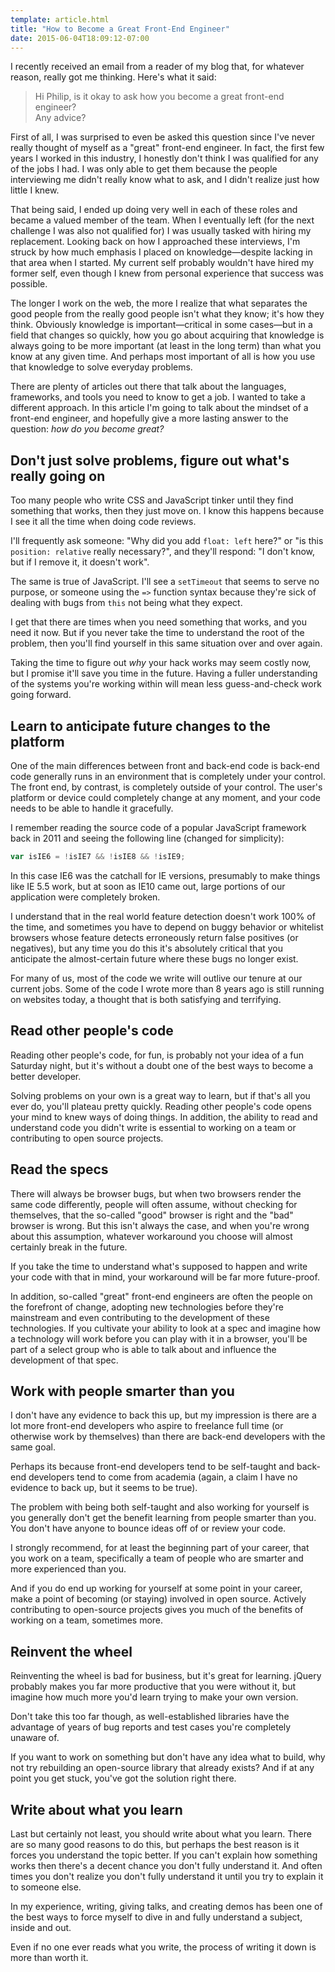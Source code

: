 ```yaml
---
template: article.html
title: "How to Become a Great Front-End Engineer"
date: 2015-06-04T18:09:12-07:00
---
```


I recently received an email from a reader of my blog that, for whatever reason, really got me thinking. Here's what it said:

> Hi Philip, is it okay to ask how you become a great front-end engineer?<br>
> Any advice?

First of all, I was surprised to even be asked this question since I've never really thought of myself as a "great" front-end engineer. In fact, the first few years I worked in this industry, I honestly don't think I was qualified for any of the jobs I had. I was only able to get them because the people interviewing me didn't really know what to ask, and I didn't realize just how little I knew.

That being said, I ended up doing very well in each of these roles and became a valued member of the team. When I eventually left (for the next challenge I was also not qualified for) I was usually tasked with hiring my replacement. Looking back on how I approached these interviews, I'm struck by how much emphasis I placed on knowledge&mdash;despite lacking in that area when I started. My current self probably wouldn't have hired my former self, even though I knew from personal experience that success was possible.

The longer I work on the web, the more I realize that what separates the good people from the really good people isn't what they know; it's how they think. Obviously knowledge is important&mdash;critical in some cases&mdash;but in a field that changes so quickly, how you go about acquiring that knowledge is always going to be more important (at least in the long term) than what you know at any given time. And perhaps most important of all is how you use that knowledge to solve everyday problems.

There are plenty of articles out there that talk about the languages, frameworks, and tools you need to know to get a job. I wanted to take a different approach. In this article I'm going to talk about the mindset of a front-end engineer, and hopefully give a more lasting answer to the question: *how do you become great?*

## Don't just solve problems, figure out what's really going on

Too many people who write CSS and JavaScript tinker until they find something that works, then they just move on. I know this happens because I see it all the time when doing code reviews.

I'll frequently ask someone: "Why did you add `float: left` here?" or "is this `position: relative` really necessary?", and they'll respond: "I don't know, but if I remove it, it doesn't work".

The same is true of JavaScript. I'll see a `setTimeout` that seems to serve no purpose, or someone using the `=>` function syntax because they're sick of dealing with bugs from `this` not being what they expect.

I get that there are times when you need something that works, and you need it now. But if you never take the time to understand the root of the problem, then you'll find yourself in this same situation over and over again.

Taking the time to figure out *why* your hack works may seem costly now, but I promise it'll save you time in the future. Having a fuller understanding of the systems you're working within will mean less guess-and-check work going forward.

## Learn to anticipate future changes to the platform

One of the main differences between front and back-end code is back-end code generally runs in an environment that is completely under your control. The front end, by contrast, is completely outside of your control. The user's platform or device could completely change at any moment, and your code needs to be able to handle it gracefully.

I remember reading the source code of a popular JavaScript framework back in 2011 and seeing the following line (changed for simplicity):

```js
var isIE6 = !isIE7 && !isIE8 && !isIE9;
```

In this case IE6 was the catchall for IE versions, presumably to make things like IE 5.5 work, but at soon as IE10 came out, large portions of our application were completely broken.

I understand that in the real world feature detection doesn't work 100% of the time, and sometimes you have to depend on buggy behavior or whitelist browsers whose feature detects erroneously return false positives (or negatives), but any time you do this it's absolutely critical that you anticipate the almost-certain future where these bugs no longer exist.

For many of us, most of the code we write will outlive our tenure at our current jobs. Some of the code I wrote more than 8 years ago is still running on websites today, a thought that is both satisfying and terrifying.

## Read other people's code

Reading other people's code, for fun, is probably not your idea of a fun Saturday night, but it's without a doubt one of the best ways to become a better developer.

Solving problems on your own is a great way to learn, but if that's all you ever do, you'll plateau pretty quickly. Reading other people's code opens your mind to knew ways of doing things. In addition, the ability to read and understand code you didn't write is essential to working on a team or contributing to open source projects.

## Read the specs

There will always be browser bugs, but when two browsers render the same code differently, people will often assume, without checking for themselves, that the so-called "good" browser is right and the "bad" browser is wrong. But this isn't always the case, and when you're wrong about this assumption, whatever workaround you choose will almost certainly break in the future.

If you take the time to understand what's supposed to happen and write your code with that in mind, your workaround will be far more future-proof.

In addition, so-called "great" front-end engineers are often the people on the forefront of change, adopting new technologies before they're mainstream and even contributing to the development of these technologies. If you cultivate your ability to look at a spec and imagine how a technology will work before you can play with it in a browser, you'll be part of a select group who is able to talk about and influence the development of that spec.

## Work with people smarter than you

I don't have any evidence to back this up, but my impression is there are a lot more front-end developers who aspire to freelance full time (or otherwise work by themselves) than there are back-end developers with the same goal.

Perhaps its because front-end developers tend to be self-taught and back-end developers tend to come from academia (again, a claim I have no evidence to back up, but it seems to be true).

The problem with being both self-taught and also working for yourself is you generally don't get the benefit learning from people smarter than you. You don't have anyone to bounce ideas off of or review your code.

I strongly recommend, for at least the beginning part of your career, that you work on a team, specifically a team of people who are smarter and more experienced than you.

And if you do end up working for yourself at some point in your career, make a point of becoming (or staying) involved in open source. Actively contributing to open-source projects gives you much of the benefits of working on a team, sometimes more.

## Reinvent the wheel

Reinventing the wheel is bad for business, but it's great for learning. jQuery probably makes you far more productive that you were without it, but imagine how much more you'd learn trying to make your own version.

Don't take this too far though, as well-established libraries have the advantage of years of bug reports and test cases you're completely unaware of.

If you want to work on something but don't have any idea what to build, why not try rebuilding an open-source library that already exists? And if at any point you get stuck, you've got the solution right there.

## Write about what you learn

Last but certainly not least, you should write about what you learn. There are so many good reasons to do this, but perhaps the best reason is it forces you understand the topic better. If you can't explain how something works then there's a decent chance you don't fully understand it. And often times you don't realize you don't fully understand it until you try to explain it to someone else.

In my experience, writing, giving talks, and creating demos has been one of the best ways to force myself to dive in and fully understand a subject, inside and out.

Even if no one ever reads what you write, the process of writing it down is more than worth it.
